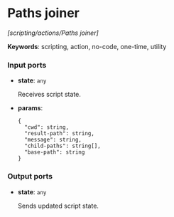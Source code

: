 # Paths joiner

_[scripting/actions/Paths joiner]_

__Keywords__: scripting, action, no-code, one-time, utility

### Input ports

* __state__: ` any `

    Receives script state.<br>


* __params__: 
    ```
    {
      "cwd": string,
      "result-path": string,
      "message": string,
      "child-paths": string[],
      "base-path": string
    }
    ```

### Output ports

* __state__: ` any `

    Sends updated script state.<br>

